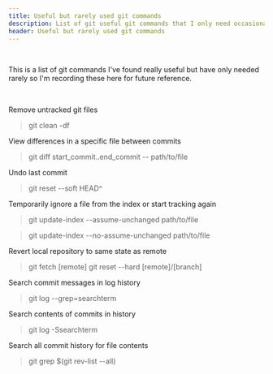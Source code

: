 ```yaml
---
title: Useful but rarely used git commands
description: List of git useful git commands that I only need occasionally
header: Useful but rarely used git commands
---
```



&nbsp;

This is a list of git commands I've found really useful but have only needed rarely so I'm recording these here for future reference.

&nbsp;

Remove untracked git files

> git clean -df

View differences in a specific file between commits

> git diff start_commit..end_commit -- path/to/file

Undo last commit

> git reset --soft HEAD^

Temporarily ignore a file from the index or start tracking again

> git update-index --assume-unchanged path/to/file

> git update-index --no-assume-unchanged path/to/file

Revert local repository to same state as remote

> git fetch [remote]
git reset --hard [remote]/[branch]

Search commit messages in log history

> git log --grep=searchterm

Search contents of commits in history

> git log -Ssearchterm

Search all commit history for file contents

> git grep <regexp> $(git rev-list --all)

&nbsp;
